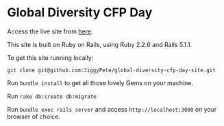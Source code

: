 # Global Diversity CFP Day

Access the live site from [here](https://www.globaldiversitycfpday.com/).

This site is built on Ruby on Rails, using Ruby 2.2.6 and Rails 5.1.1.

To get this site running locally:

`git clone git@github.com:JiggyPete/global-diversity-cfp-day-site.git`

Run `bundle install` to get all those lovely Gems on your machine.

Run `rake db:create db:migrate`

Run `bundle exec rails server` and access `http://localhost:3000` on your browser of choice.
